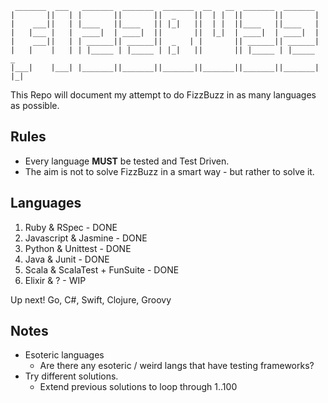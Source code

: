 ```
 _______  ___   _______  _______  _______  __   __  _______  _______
|       ||   | |       ||       ||  _    ||  | |  ||       ||       |
|    ___||   | |____   ||____   || |_|   ||  | |  ||____   ||____   |
|   |___ |   |  ____|  | ____|  ||       ||  |_|  | ____|  | ____|  |
|    ___||   | | ______|| ______||  _   | |       || ______|| ______|
|   |    |   | | |_____ | |_____ | |_|   ||       || |_____ | |_____   _
|___|    |___| |_______||_______||_______||_______||_______||_______| |_|
```

This Repo will document my attempt to do FizzBuzz in as many languages as possible.

## Rules

* Every language **MUST** be tested and Test Driven.
* The aim is not to solve FizzBuzz in a smart way - but rather to solve it.


## Languages

1. Ruby & RSpec - DONE
2. Javascript & Jasmine - DONE
3. Python & Unittest - DONE
4. Java & Junit - DONE
5. Scala & ScalaTest + FunSuite - DONE
6. Elixir & ? - WIP


Up next! Go, C#, Swift, Clojure, Groovy


## Notes

* Esoteric languages
  * Are there any esoteric / weird langs that have testing frameworks?
* Try different solutions.
  * Extend previous solutions to loop through 1..100

